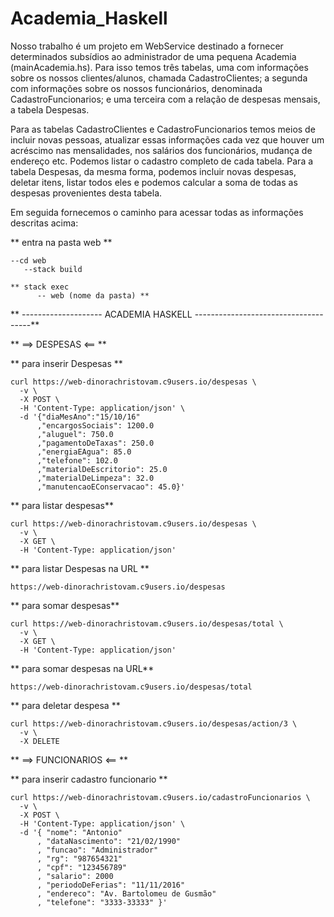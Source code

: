 # Academia_Haskell


Nosso trabalho é um projeto em WebService destinado a fornecer 
determinados subsídios ao administrador de uma pequena Academia (mainAcademia.hs).
Para isso temos três tabelas, uma com informações sobre os nossos clientes/alunos, 
chamada CadastroClientes;  a segunda com informações sobre os nossos funcionários, 
denominada CadastroFuncionarios; e uma terceira com a relação de despesas mensais, 
a tabela Despesas.

Para as tabelas CadastroClientes e CadastroFuncionarios temos meios de incluir 
novas pessoas, atualizar essas informações cada vez que houver um acréscimo nas 
mensalidades, nos salários dos funcionários, mudança de endereço etc. Podemos 
listar o cadastro completo de cada tabela.
Para a tabela Despesas, da mesma forma, podemos incluir novas despesas, deletar itens,
listar todos eles e podemos calcular a soma de todas as despesas  provenientes 
desta tabela.

Em seguida fornecemos o caminho para acessar todas as informações 
descritas acima:  


** entra na pasta web **

    --cd web
       --stack build 
       
    ** stack exec 
          -- web (nome da pasta) **

 
      
** -------------------- ACADEMIA HASKELL -------------------------------------**

**  ==>  DESPESAS  <==  **

** para inserir  Despesas **
 
    curl https://web-dinorachristovam.c9users.io/despesas \
      -v \
      -X POST \
      -H 'Content-Type: application/json' \
      -d '{"diaMesAno":"15/10/16"
          ,"encargosSociais": 1200.0
          ,"aluguel": 750.0
          ,"pagamentoDeTaxas": 250.0
          ,"energiaEAgua": 85.0
          ,"telefone": 102.0
          ,"materialDeEscritorio": 25.0
          ,"materialDeLimpeza": 32.0
          ,"manutencaoEConservacao": 45.0}'
          
          
** para listar despesas**

    curl https://web-dinorachristovam.c9users.io/despesas \
      -v \
      -X GET \
      -H 'Content-Type: application/json' 
      
      
** para listar Despesas na URL **

    https://web-dinorachristovam.c9users.io/despesas 
    
    
** para somar despesas**

    curl https://web-dinorachristovam.c9users.io/despesas/total \
      -v \
      -X GET \
      -H 'Content-Type: application/json'
      
      
** para somar despesas na URL**
    
    https://web-dinorachristovam.c9users.io/despesas/total 
    
    
** para deletar despesa **

    curl https://web-dinorachristovam.c9users.io/despesas/action/3 \
      -v \
      -X DELETE
      
      
**  ==>  FUNCIONARIOS  <==  **

** para inserir cadastro funcionario **

    curl https://web-dinorachristovam.c9users.io/cadastroFuncionarios \
      -v \
      -X POST \
      -H 'Content-Type: application/json' \
      -d '{ "nome": "Antonio"
          , "dataNascimento": "21/02/1990"
          , "funcao": "Administrador"
          , "rg": "987654321"
          , "cpf": "123456789"
          , "salario": 2000
          , "periodoDeFerias": "11/11/2016"
          , "endereco": "Av. Bartolomeu de Gusmão"
          , "telefone": "3333-33333" }'